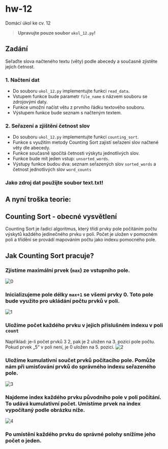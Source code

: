 # hw-12
Domácí úkol ke cv. 12
> **Upravujte pouze soubor `ukol_12.py`!**

## Zadání
Seřaďte slova načteného textu (věty) podle abecedy a současně zjistěte jejich četnost.

### 1. Načtení dat
* Do souboru `ukol_12.py` implementujte funkci `read_data`.
* Vstupem funkce bude parametr `file_name` s názvem souboru se zdrojovými daty.
* Funkce umožní načíst větu z prvního řádku textového souboru.
* Výstupem funkce bude seznam s načteným textem.

### 2. Seřazení a zjištění četnost slov
* Do souboru `ukol_12.py` implementujte funkci `counting_sort`.
* Funkce s využitím metody Counting Sort zajistí seřazení slov načtené věty dle abecedy.
* Funkce současně spočítá četnosti výskytu jednotlivých slov.
* Funkce bude mít jeden vstup: `unsorted_words`.
* Výstupy funkce budou dva: seznam seřazených slov `sorted_words` a četnost jednotlivých slov `word_counts`

### Jako zdroj dat použijte soubor text.txt!

## A nyní troška teorie:

## Counting Sort - obecné vysvětlení
Counting Sort je řadicí algoritmus, který třídí prvky pole počítáním počtu výskytů každého jedinečného prvku v poli. Počet je uložen v pomocném poli a třídění se provádí mapováním počtu jako indexu pomocného pole.

## Jak Counting Sort pracuje?
### Zjistíme maximální prvek (`max`) ze vstupního pole.
![0](https://cdn.programiz.com/cdn/farfuture/_iojSNQFxCvNdbdPPmMVCJZxGFTS0TOZRIt1E4Wte0Y/mtime:1582112622/sites/tutorial2program/files/Counting-sort-0_0.png)

### Inicializujeme pole délky `max+1` se všemi prvky 0. Toto pole bude využito pro ukládání počtu prvků v poli.
![1](https://cdn.programiz.com/cdn/farfuture/bRDNfPQG8lie6m7EFXVqPj8w6RzkRhM34XNaAoG2dCs/mtime:1582112622/sites/tutorial2program/files/Counting-sort-1.png)

### Uložíme počet každého prvku v jejich příslušném indexu v poli `count`
Například: je-li počet prvků 3 2, pak je 2 uložen na 3. pozici pole počtu. Pokud prvek „5“ v poli není, je 0 uložen na 5. pozici.
![2](https://cdn.programiz.com/cdn/farfuture/CIyC1Lkj5JFln_hjy8U1acmUZ4JST__v4bQBvPcnOkk/mtime:1582112622/sites/tutorial2program/files/Counting-sort-2.png)

### Uložíme kumulativní součet prvků počítacího pole. Pomůže nám při umisťování prvků do správného indexu seřazeného pole.
![3](https://cdn.programiz.com/cdn/farfuture/6A5S6vY-KsapHcyBjGgLNrp-58NRdyGDeVXspSzUbwM/mtime:1582112622/sites/tutorial2program/files/Counting-sort-3.png)

### Najdeme index každého prvku původního pole v poli počítání. To udává kumulativní počet. Umístíme prvek na index vypočítaný podle obrázku níže.
![4](https://cdn.programiz.com/cdn/farfuture/tcfjQdeYwL_jETOCPZxNjIXbysRrb7MaG6PwO2MzHnM/mtime:1582112622/sites/tutorial2program/files/Counting-sort-4_1.png)
### Po umístění každého prvku do správné polohy snížíme jeho počet o jeden.


    

